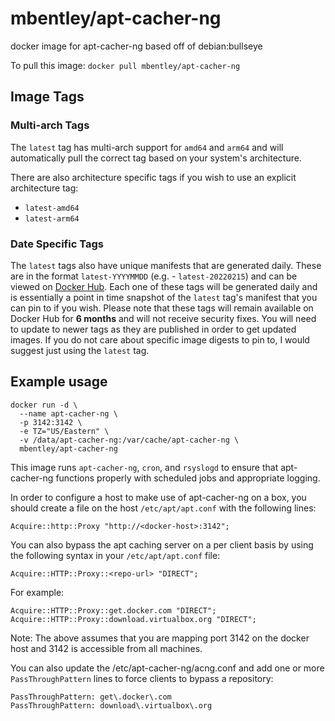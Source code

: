 # mbentley/apt-cacher-ng

docker image for apt-cacher-ng
based off of debian:bullseye

To pull this image:
`docker pull mbentley/apt-cacher-ng`

## Image Tags

### Multi-arch Tags

The `latest` tag has multi-arch support for `amd64` and `arm64` and will automatically pull the correct tag based on your system's architecture.

There are also architecture specific tags if you wish to use an explicit architecture tag:

* `latest-amd64`
* `latest-arm64`

### Date Specific Tags

The `latest` tags also have unique manifests that are generated daily.  These are in the format `latest-YYYYMMDD` (e.g. - `latest-20220215`) and can be viewed on [Docker Hub](https://hub.docker.com/repository/docker/mbentley/apt-cacher-ng/tags?page=1&ordering=last_updated&name=latest-20).  Each one of these tags will be generated daily and is essentially a point in time snapshot of the `latest` tag's manifest that you can pin to if you wish.  Please note that these tags will remain available on Docker Hub for __6 months__ and will not receive security fixes.  You will need to update to newer tags as they are published in order to get updated images.  If you do not care about specific image digests to pin to, I would suggest just using the `latest` tag.

## Example usage

```
docker run -d \
  --name apt-cacher-ng \
  -p 3142:3142 \
  -e TZ="US/Eastern" \
  -v /data/apt-cacher-ng:/var/cache/apt-cacher-ng \
  mbentley/apt-cacher-ng
```

This image runs `apt-cacher-ng`, `cron`, and `rsyslogd` to ensure that apt-cacher-ng functions properly with scheduled jobs and appropriate logging.

In order to configure a host to make use of apt-cacher-ng on a box, you should create a file on the host `/etc/apt/apt.conf` with the following lines:

```
Acquire::http::Proxy "http://<docker-host>:3142";
```

You can also bypass the apt caching server on a per client basis by using the following syntax in your `/etc/apt/apt.conf` file:

```
Acquire::HTTP::Proxy::<repo-url> "DIRECT";
```

For example:

```
Acquire::HTTP::Proxy::get.docker.com "DIRECT";
Acquire::HTTP::Proxy::download.virtualbox.org "DIRECT";
```

Note:  The above assumes that you are mapping port 3142 on the docker host and 3142 is accessible from all machines.

You can also update the /etc/apt-cacher-ng/acng.conf and add one or more `PassThroughPattern` lines to force clients to bypass a repository:

```
PassThroughPattern: get\.docker\.com
PassThroughPattern: download\.virtualbox\.org
```
